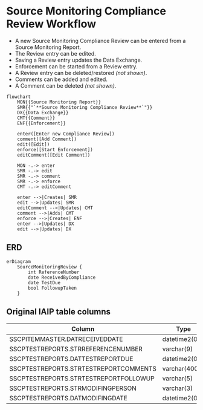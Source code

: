 # Source Monitoring Compliance Review Workflow

* A new Source Monitoring Compliance Review can be entered from a Source Monitoring Report.
* The Review entry can be edited.
* Saving a Review entry updates the Data Exchange.
* Enforcement can be started from a Review entry.
* A Review entry can be deleted/restored *(not shown)*.
* Comments can be added and edited.
* A Comment can be deleted *(not shown)*.

```mermaid
flowchart
    MON{{Source Monitoring Report}}
    SMR{{"`**Source Monitoring Compliance Review**`"}}
    DX{{Data Exchange}}
    CMT{{Comment}}
    ENF{{Enforcement}}

    enter([Enter new Compliance Review])
    comment([Add Comment])
    edit([Edit])
    enforce([Start Enforcement])
    editComment([Edit Comment])

    MON -.-> enter
    SMR -.-> edit
    SMR -.-> comment
    SMR -.-> enforce
    CMT -.-> editComment

    enter -->|Creates| SMR
    edit -->|Updates| SMR
    editComment -->|Updates| CMT
    comment -->|Adds| CMT
    enforce -->|Creates| ENF
    enter -->|Updates| DX
    edit -->|Updates| DX

```

## ERD

```mermaid
erDiagram
    SourceMonitoringReview {
        int ReferenceNumber
        date ReceivedByCompliance
        date TestDue
        bool FollowupTaken
    }
```

## Original IAIP table columns

| Column                                | Type          | Migrate | Destination          |
|---------------------------------------|---------------|:-------:|----------------------|
| SSCPITEMMASTER.DATRECEIVEDDATE        | datetime2(0)  |    ✔    | ReceivedByCompliance |
| SSCPTESTREPORTS.STRREFERENCENUMBER    | varchar(9)    |    ✔    | ReferenceNumber      |
| SSCPTESTREPORTS.DATTESTREPORTDUE      | datetime2(0)  |    ✔    | TestDue              |
| SSCPTESTREPORTS.STRTESTREPORTCOMMENTS | varchar(4000) |    ✔    | base.Notes           |
| SSCPTESTREPORTS.STRTESTREPORTFOLLOWUP | varchar(5)    |    ✔    | FollowupTaken        |
| SSCPTESTREPORTS.STRMODIFINGPERSON     | varchar(3)    |    ?    | base.UpdatedById     |
| SSCPTESTREPORTS.DATMODIFINGDATE       | datetime2(0)  |    ?    | base.UpdatedAt       |
